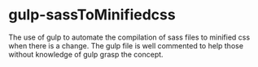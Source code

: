 # gulp-sassToMinifiedcss
The use of gulp to automate the compilation of sass files to minified css when there is a change.
The gulp file is well commented to help those without knowledge of gulp grasp the concept.
